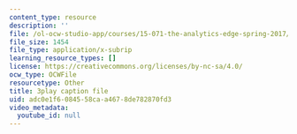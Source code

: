 ```yaml
---
content_type: resource
description: ''
file: /ol-ocw-studio-app/courses/15-071-the-analytics-edge-spring-2017/adc0e1f6084558caa4678de782870fd3_2Yl5IkDMoUU.vtt
file_size: 1454
file_type: application/x-subrip
learning_resource_types: []
license: https://creativecommons.org/licenses/by-nc-sa/4.0/
ocw_type: OCWFile
resourcetype: Other
title: 3play caption file
uid: adc0e1f6-0845-58ca-a467-8de782870fd3
video_metadata:
  youtube_id: null
---
```

